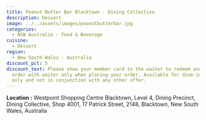 ```yaml
---
title: Peanut Butter Bar Blacktown - Dining Collective
description: Dessert
image: ../../assets/images/peanutbutterbar.jpg
categories:
  - NSW Australia - Food & Beverage
cuisine:
  - Dessert
region:
  - New South Wales - Australia
discount_pct: 5
discount_text: Please show your member card to the waiter to redeem and must
  order with waiter only when placing your order. Available for dine-in service
  only and not in conjunction with any other offer.
---
```

**Location :** Westpoint Shopping Centre Blacktown, Level 4, Dining Precinct, Dining Collective, Shop 4001, 17 Patrick Street, 2148, Blacktown, New South Wales, Australia
